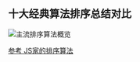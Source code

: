 ## 十大经典算法排序总结对比

![主流排序算法概览](http://upload-images.jianshu.io/upload_images/1867034-1d3e43cdb301fc9b.png?imageMogr2/auto-orient/strip%7CimageView2/2/w/1240)

[参考 JS家的排序算法](http://www.jianshu.com/p/1b4068ccd505#)